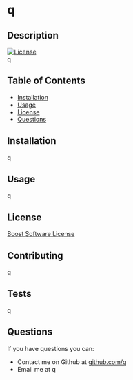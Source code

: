 # q
  ## Description  
  [![License](https://img.shields.io/badge/License-Boost%201.0-lightblue.svg)](https://www.boost.org/LICENSE_1_0.txt)  
  q
  ## Table of Contents
  * [Installation](#installation)
  * [Usage](#usage)
  * [License](#license)
  * [Questions](#questions)
  ## Installation
  q
  ## Usage
  q
  ## License
  <a href='https://opensource.org/licenses/BSL-1.0' target='_blank'>Boost Software License</a>
  
  ## Contributing
  q
  ## Tests
  q
  ## Questions
  If you have questions you can:  
  * Contact me on Github at [github.com/q](https://github.com/q)  
  * Email me at q

